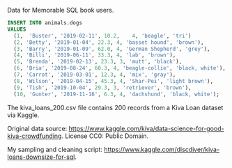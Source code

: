 Data for Memorable SQL book users.

```sql
INSERT INTO animals.dogs 
VALUES 
  (1,  'Buster', '2019-02-11', 10.2,	4, 'beagle', 'tri')
  (2, 'Betty', '2019-01-04', 22.3, 4, 'basset hound', 'brown'),
  (3, 'Barry', '2019-01-09', 62.0, 4, 'German Shepherd', 'grey'),
  (4, 'Billi', '2019-06-11', 33.3, 4, 'lab', 'brown'),
  (5, 'Brenda', '2019-02-13', 23.3, 3, 'mutt', 'black'),
  (6, 'Bria', '2019-08-24', 60.3, 4, 'beagle-collie', 'black, white'),
  (7, 'Carrot', '2019-03-01', 12.3, 4, 'mix', 'gray'),
  (8, 'Wilson', '2019-04-15', 45.3, 4, 'Shar-Pei', 'light brown'),
  (9, 'Tish', '2019-10-04', 29.3, 3, 'retriever', 'brown'),
  (10, 'Gunter', '2019-11-16', 6.3, 4, 'dachshund', 'black, white');
```



The kiva_loans_200.csv file contains 200 records from a Kiva Loan dataset via Kaggle.  

Original data source: https://www.kaggle.com/kiva/data-science-for-good-kiva-crowdfunding.
License CC0: Public Domain. 

My sampling and cleaning script: https://www.kaggle.com/discdiver/kiva-loans-downsize-for-sql.



